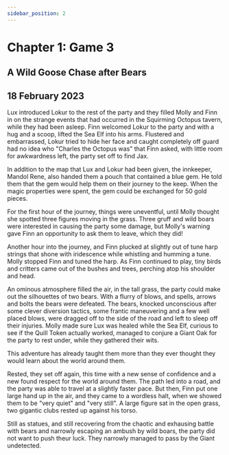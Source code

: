 ```yaml
---
sidebar_position: 2
---
```


# Chapter 1: Game 3

## A Wild Goose Chase after Bears

## 18 February 2023

Lux introduced Lokur to the rest of the party and they filled Molly and Finn in on the strange events that had occurred in the Squirming Octopus tavern, while they had been asleep. Finn welcomed Lokur to the party and with a hug and a scoop, lifted the Sea Elf into his arms. Flustered and embarrassed, Lokur tried to hide her face and caught completely off guard had no idea who "Charles the Octopus was" that Finn asked, with little room for awkwardness left, the party set off to find Jax.

In addition to the map that Lux and Lokur had been given, the innkeeper, Mandol Rene, also handed them a pouch that contained a blue gem. He told them that the gem would help them on their journey to the keep. When the magic properties were spent, the gem could be exchanged for 50 gold pieces.

For the first hour of the journey, things were uneventful, until Molly thought she spotted three figures moving in the grass. Three gruff and wild boars were interested in causing the party some damage, but Molly's warning gave Finn an opportunity to ask them to leave, which they did!

Another hour into the journey, and Finn plucked at slightly out of tune harp strings that shone with iridescence while whistling and humming a tune. Molly stopped Finn and tuned the harp. As Finn continued to play, tiny birds and critters came out of the bushes and trees, perching atop his shoulder and head.

An ominous atmosphere filled the air, in the tall grass, the party could make out the silhouettes of two bears. With a flurry of blows, and spells, arrows and bolts the bears were defeated. The bears, knocked unconscious after some clever diversion tactics, some frantic maneuvering and a few well placed blows, were dragged off to the side of the road and left to sleep off their injuries. Molly made sure Lux was healed while the Sea Elf, curious to see if the Quill Token actually worked, managed to conjure a Giant Oak for the party to rest under, while they gathered their wits.

This adventure has already taught them more than they ever thought they would learn about the world around them.

Rested, they set off again, this time with a new sense of confidence and a new found respect for the world around them. The path led into a road, and the party was able to travel at a slightly faster pace. But then, Finn put one large hand up in the air, and they came to a wordless halt, when we showed them to be "very quiet" and "very still". A large figure sat in the open grass, two gigantic clubs rested up against his torso.

Still as statues, and still recovering from the chaotic and exhausing battle with bears and narrowly escaping an ambush by wild boars, the party did not want to push theur luck. They narrowly managed to pass by the Giant undetected.

<!-- Sign that we are to interpret can be shown here -->